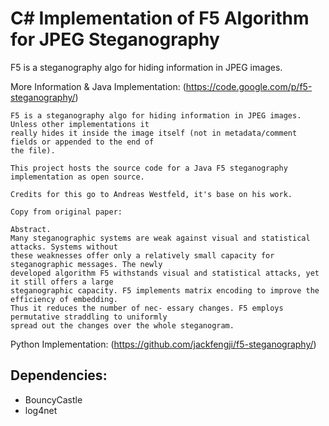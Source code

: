 # C\# Implementation of F5 Algorithm for JPEG Steganography
F5 is a steganography algo for hiding information in JPEG images.

More Information & Java Implementation:
(https://code.google.com/p/f5-steganography/)

```text
F5 is a steganography algo for hiding information in JPEG images.  Unless other implementations it 
really hides it inside the image itself (not in metadata/comment fields or appended to the end of
the file).

This project hosts the source code for a Java F5 steganography implementation as open source.

Credits for this go to Andreas Westfeld, it's base on his work.

Copy from original paper:

Abstract.
Many steganographic systems are weak against visual and statistical attacks. Systems without
these weaknesses offer only a relatively small capacity for steganographic messages. The newly 
developed algorithm F5 withstands visual and statistical attacks, yet it still offers a large 
steganographic capacity. F5 implements matrix encoding to improve the efficiency of embedding. 
Thus it reduces the number of nec- essary changes. F5 employs permutative straddling to uniformly 
spread out the changes over the whole steganogram.
```

Python Implementation:
(https://github.com/jackfengji/f5-steganography/)

## Dependencies:
* BouncyCastle
* log4net
